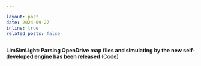 ```yaml
---

layout: post
date: 2024-09-27
inline: true
related_posts: false
---
```


**LimSimLight: Parsing OpenDrive map files and simulating by the new self-developed engine has been released** ([Code](https://github.com/PJLab-ADG/LimSim/tree/LimSimLight))
